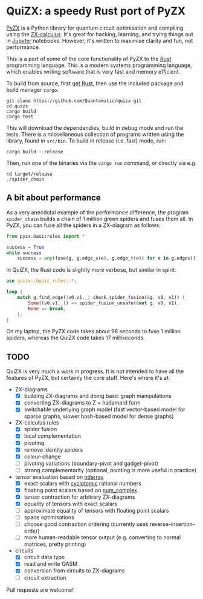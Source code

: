 # QuiZX: a speedy Rust port of PyZX

[PyZX](https://github.com/Quantomatic/pyzx) is a Python library for quantum circuit optimisation and compiling using the [ZX-calculus](https://zxcalculus.com). It's great for hacking, learning, and trying things out in [Jupyter](https://jupyter.org/) notebooks. However, it's written to maximise clarity and fun, not performance.

This is a port of some of the core functionality of PyZX to the [Rust](https://www.rust-lang.org/) programming language. This is a modern systems programming language, which enables writing software that is very fast and memory efficient.

To build from source, first [get Rust](https://www.rust-lang.org/tools/install), then use the included package and build manager `cargo`.

    git clone https://github.com/Quantomatic/quizx.git
    cd quizx
    cargo build
    cargo test

This will download the dependendies, build in debug mode and run the tests. There is a miscellaneous collection of programs written using the library, found in `src/bin`. To build in release (i.e. fast) mode, run:

    cargo build --release

Then, run one of the binaries via the `cargo run` command, or directly via e.g.

    cd target/release
    ./spider_chain

## A bit about performance

As a very anecdotal example of the performance difference, the program `spider_chain` builds a chain of 1 million green spiders and fuses them all. In PyZX, you can fuse all the spiders in a ZX-diagram as follows:

```python
from pyzx.basicrules import *

success = True
while success
    success = any(fuse(g, g.edge_s(e), g.edge_t(e)) for e in g.edges()):
```

In QuiZX, the Rust code is slightly more verbose, but similar in spirit:
```rust
use quizx::basic_rules::*;

loop {
    match g.find_edge(|v0,v1,_| check_spider_fusion(&g, v0, v1)) {
        Some((v0,v1,_)) => spider_fusion_unsafe(&mut g, v0, v1),
        None => break,
    };
}
```

On my laptop, the PyZX code takes about 98 seconds to fuse 1 million spiders, whereas the QuiZX code takes 17 milliseconds.

## TODO

QuiZX is very much a work in progress. It is not intended to have all the features of PyZX, but certainly the core stuff. Here's where it's at:

- ZX-diagrams
  - [X] building ZX-diagrams and doing basic graph manipulations
  - [X] converting ZX-diagrams to Z + hadamard form
  - [X] switchable underlying graph model (fast vector-based model for sparse graphs, slower hash-based model for dense graphs)
- ZX-calculus rules
  - [X] spider fusion
  - [X] local complementation
  - [X] pivoting
  - [X] remove identity spiders
  - [X] colour-change
  - [ ] pivoting variations (boundary-pivot and gadget-pivot)
  - [ ] strong complementarity (optional, pivoting is more useful in practice)
- tensor evaluation based on [ndarray](https://github.com/rust-ndarray/ndarray)
  - [X] exact scalars with [cyclotomic](https://en.wikipedia.org/wiki/Cyclotomic_field)
      rational numbers
  - [X] floating point scalars based on [num_complex](https://crates.io/crates/num-complex)
  - [X] tensor contraction for arbitrary ZX-diagrams
  - [X] equality of tensors with exact scalars
  - [ ] approximate equality of tensors with floating point scalars
  - [ ] space optimisations
  - [ ] choose good contraction ordering (currently uses
        reverse-insertion-order)
  - [ ] more human-readable tensor output (e.g. converting to normal matrices, pretty printing)
- circuits
  - [X] circuit data type
  - [X] read and write QASM
  - [X] conversion from circuits to ZX-diagrams
  - [ ] circuit extraction

Pull requests are welcome!

